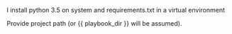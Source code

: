 I install python 3.5 on system and requirements.txt in a virtual environment

Provide project path (or {{ playbook\_dir }} will be assumed).
